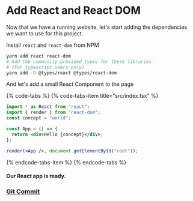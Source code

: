 
# Add React and React DOM

Now that we have a running website, let's start adding the dependencies we want to use for this project.

Install `react` and `react-dom` from NPM

```bash
yarn add react react-dom
# Add the community provided types for these libraries 
# (For typescript users only) 
yarn add -D @types/react @types/react-dom
```

And let's add a small React Component to the page

{% code-tabs %}
{% code-tabs-item title="src/index.tsx" %}
```jsx
import * as React from "react";
import { render } from "react-dom";
const concept = "world";

const App = () => {
  return <div>Hello {concept}</div>;
};

render(<App />, document.getElementById("root"));

```
{% endcode-tabs-item %}
{% endcode-tabs %}

#### Our React app is ready. 

### [Git Commit](https://github.com/rakannimer/react-firebase/commit/f36141dfb9038b0a820bcd3dc98e2d2197b03cdf)



